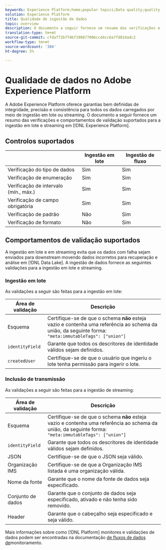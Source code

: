 ```yaml
---
keywords: Experience Platform;home;popular topics;Data quality;quality;Quality;Supported validation;Validation;supported validation;
solution: Experience Platform
title: Qualidade de ingestão de dados
topic: overview
description: O documento a seguir fornece um resumo das verificações e comportamentos de validação suportados para a ingestão em lote e streaming no Adobe Experience Platform.
translation-type: tm+mt
source-git-commit: cfdaf72b7f4bf190877006ccd4cc6a7fd014adc2
workflow-type: tm+mt
source-wordcount: '304'
ht-degree: 5%

---
```



# Qualidade de dados no Adobe Experience Platform

A Adobe Experience Platform oferece garantias bem definidas de integridade, precisão e consistência para todos os dados carregados por meio de ingestão em lote ou streaming. O documento a seguir fornece um resumo das verificações e comportamentos de validação suportados para a ingestão em lote e streaming em [!DNL Experience Platform].

## Controlos suportados

|   | Ingestão em lote | Ingestão de fluxo |
| ------ | --------------- | ------------------- |
| Verificação do tipo de dados | Sim | Sim |
| Verificação de enumeração | Sim | Sim |
| Verificação de intervalo (mín., máx.) | Sim | Sim |
| Verificação de campo obrigatória | Sim | Sim |
| Verificação de padrão | Não | Sim |
| Verificação de formato | Não | Sim |

## Comportamentos de validação suportados

A ingestão em lote e em streaming evita que os dados com falha sejam enviados para downstream movendo dados incorretos para recuperação e análise em [!DNL Data Lake]. A ingestão de dados fornece as seguintes validações para a ingestão em lote e streaming.

### Ingestão em lote

As validações a seguir são feitas para a ingestão em lote:

| Área de validação | Descrição |
| --------------- | ----------- |
| Esquema | Certifique-se de que o schema **não** esteja vazio e contenha uma referência ao schema da união, da seguinte forma: `"meta:immutableTags": ["union"]` |
| `identityField` | Garante que todos os descritores de identidade válidos sejam definidos. |
| `createdUser` | Certifique-se de que o usuário que ingeriu o lote tenha permissão para ingerir o lote. |

### Inclusão de transmissão

As validações a seguir são feitas para a ingestão de streaming:

| Área de validação | Descrição |
| --------------- | ----------- |
| Esquema | Certifique-se de que o schema **não** esteja vazio e contenha uma referência ao schema da união, da seguinte forma: `"meta:immutableTags": ["union"]` |
| `identityField` | Garante que todos os descritores de identidade válidos sejam definidos. |
| JSON | Certifique-se de que o JSON seja válido. |
| Organização IMS | Certifique-se de que a Organização IMS listada é uma organização válida. |
| Nome da fonte | Garante que o nome da fonte de dados seja especificado. |
| Conjunto de dados | Garante que o conjunto de dados seja especificado, ativado e não tenha sido removido. |
| Header | Garante que o cabeçalho seja especificado e seja válido. |

Mais informações sobre como [!DNL Platform] monitores e validações de dados podem ser encontradas na documentação [de fluxos de dados de](./monitor-data-ingestion.md)monitoramento.
